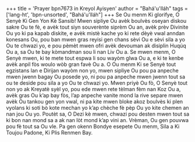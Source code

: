 +++
title = 'Prayer bpn7673 in Kreyol Ayisyen'
author = "Bahá'u'lláh"
tags = ['lang-ht', 'bpn-unsorted', "Bahá'u'lláh"]
+++
Se Ou menm Ki glorifye, O Senyè Ki Gen Yon Kè Sansib! Mwen sipliye Ou avèk boulvès oseyan diskou sakre Ou te fè, e avèk tout siyn souverènte siprèm Ou an, avèk prèv Divinite Ou yo ki pa kapab diskite, e avèk mistè kache yo ki rete dèyè vwal anndan konesans Ou, pou ban mwen gras reyisi gen chans sèvi Ou e sèvi sila a yo Ou te chwazi yo, e pou pèmèt mwen ofri avèk devouman ak disiplin Huqúq Ou a, sa Ou te bay kòmandman sou li nan Liv Ou a.
Se mwen menm, O Senyè mwen, ki te mete tout espwa li sou wayòm glwa Ou a, e ki te kenbe avèk anpil fòs woulo wòb gran favè Ou a. O Ou menm Ki se Senyè tout egzistans lan e Dirijan wayòm non yo, mwen sipliye Ou pou pa anpeche mwen jwenn bagay Ou posede yo, ni pou pa anpeche mwen jwenn tout sa ou te deside pou sila a yo Ou te chwazi yo.
Mwen priyè Ou fò, O Senyè tout non yo ak Kreyatè syèl yo, pou ede mwen rete tèlman fèm nan Koz Ou a, avèk gras Ou k’ap bay fòs, l’ap anpeche vanite mond la rive separe mwen avèk Ou tankou gen yon vwal, ni pa kite mwen bloke akoz boulvès ki plen vyolans ki soti bò kote mechan yo k’ap chèche fè pèp Ou yo kite chemen an nan jou Ou yo. Poutèt sa, O Dezi kè mwen, chwazi pou desten mwen tout sa ki bon nan mond sa a ak nan lòt mond k’ap vini an. Vrèman, Ou gen pouvwa pou fè tout sa Ou vle. Pa gen okenn Bondye esepete Ou menm, Sila a Ki Toujou Padone, Ki Plis Renmen Bay.
